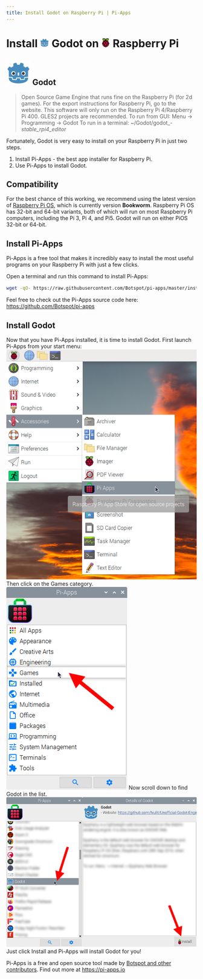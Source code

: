 ```yaml
---
title: Install Godot on Raspberry Pi | Pi-Apps
---
```

<div class="simple-install-content content">

# Install <img src="/img/app-icons/Godot/icon-64.png" height=24> Godot on <img src=/img/other-icons/raspberrypi-icon.svg height=24> Raspberry Pi

## <img src="/img/app-icons/Godot/icon-64.png"> Godot
> Open Source Game Engine that runs fine on the Raspberry Pi (for 2d games).
> For the export instructions for Raspberry Pi, go to the website.
> This software will only run on the Raspberry Pi 4/Raspberry Pi 400.
> GLES2 projects are recommended.
> To run from GUI: Menu -> Programming -> Godot
> To run in a terminal: ~/Godot/godot_*-stable_rpi4_editor*

Fortunately, Godot is very easy to install on your Raspberry Pi in just two steps.
1. Install Pi-Apps - the best app installer for Raspberry Pi.
2. Use Pi-Apps to install Godot.
</div>
<div class="simple-install-content content">

## Compatibility
For the best chance of this working, we recommend using the latest version of [Raspberry Pi OS](https://www.raspberrypi.com/software/), which is currently version **Bookworm**.
Raspberry Pi OS has 32-bit and 64-bit variants, both of which will run on most Raspberry Pi computers, including the Pi 3, Pi 4, and Pi5.
Godot will run on either PiOS 32-bit or 64-bit.
</div>
<div class="simple-install-content content">

## Install Pi-Apps

Pi-Apps is a free tool that makes it incredibly easy to install the most useful programs on your Raspberry Pi with just a few clicks.

Open a terminal and run this command to install Pi-Apps:
```bash
wget -qO- https://raw.githubusercontent.com/Botspot/pi-apps/master/install | bash
```
Feel free to check out the Pi-Apps source code here: https://github.com/Botspot/pi-apps
</div>
<div class="simple-install-content content">

## Install Godot

Now that you have Pi-Apps installed, it is time to install Godot.
First launch Pi-Apps from your start menu:
<img src="/img/start-menu.png">
Then click on the Games category.
<img src="/img/category-selections/Games.png">
Now scroll down to find Godot in the list.
<img src="/img/app-icons/Godot/app-selection.png">
Just click Install and Pi-Apps will install Godot for you!
</div>
<div class="simple-install-content content">

Pi-Apps is a free and open source tool made by [Botspot and other contributors](/about/#contributors). Find out more at https://pi-apps.io
</div>
